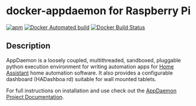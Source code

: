 # docker-appdaemon for Raspberry Pi

[![apm](https://img.shields.io/apm/l/vim-mode.svg?style=plastic)](https://github.com/grewhit25/docker-appdaemon/blob/master/LICENSE)
[![Docker Automated build](https://img.shields.io/docker/automated/grewhit/armhf-appdaemon.svg)](https://hub.docker.com/r/grewhit/armhf-appdaemon/)
[![Docker Build Status](https://img.shields.io/docker/build/grewhit/armhf-appdaemon.svg)](https://hub.docker.com/r/grewhit/armhf-appdaemon/)

## Description

AppDaemon is a loosely coupled, multithreaded, sandboxed, pluggable python
execution environment for writing automation apps for [Home
Assistant](https://home-assistant.io/) home automation software. It also provides a configurable dashboard (HADashboa
rd)
suitable for wall mounted tablets.

For full instructions on installation and use check out the [AppDaemon Project Documentation](http://appdaemon.readthedocs.io).
